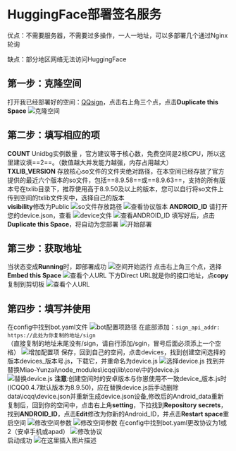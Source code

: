 ﻿# HuggingFace部署签名服务

优点：不需要服务器，不需要过多操作，一人一地址，可以多部署几个通过Nginx轮询

缺点：部分地区网络无法访问HuggingFace
## 第一步：克隆空间
打开我已经部署好的空间：[QQsign](https://huggingface.co/spaces/CikeyQI/QQsign)，点击右上角三个点，点击**Duplicate this Space**
![克隆空间](https://img-blog.csdnimg.cn/67fdeed3858c48d7858e79410e1ba0a3.png)
## 第二步：填写相应的项
 **COUNT**
 Unidbg实例数量 ，官方建议等于核心数，免费空间是2核CPU，所以这里建议填==2==。（数值越大并发能力越强，内存占用越大）\
 **TXLIB_VERSION**
 存放核心so文件的文件夹绝对路径，在本空间已经存放了官方提供的最近六个版本的so文件，包括==8.9.58==或==8.9.63==，支持的所有版本号在txlib目录下，推荐使用高于8.9.50及以上的版本，您可以自行将so文件上传到空间的txlib文件夹中，选择自己的版本\
 **visibility**修改为Public
![so文件存放路径](https://i.postimg.cc/jSDtXcVd/version.png)
![查看协议版本](https://img-blog.csdnimg.cn/6e27f33483d548e284ec777015227b42.png)
**ANDROID_ID**
请打开您的device.json，查看
![device文件](https://img-blog.csdnimg.cn/b6198cc8221648dc85fbb242ec5bc255.png)
![查看ANDROID_ID](https://img-blog.csdnimg.cn/f313264930344b8599b6dfd2d940cb69.png)
填写好后，点击**Duplicate this Space**，将自动为您部署
![开始部署](https://img-blog.csdnimg.cn/121ba7ea6c124d91966ffd5131b30c69.png)
## 第三步：获取地址
当状态变成**Running**时，即部署成功
![空间开始运行](https://img-blog.csdnimg.cn/4864f13caff1466d982b91023b91da56.png)
点击右上角三个点，选择**Embed this Space**
![查看个人URL](https://img-blog.csdnimg.cn/bf7fc6cf3ab94290bdee765660ca5cf9.png)
下方Direct URL就是你的接口地址，点**copy**复制到剪切板
![查看个人URL](https://img-blog.csdnimg.cn/3b310c17ebb0496aac36a4ef40d0c8ee.png)
## 第四步：填写并使用
在config中找到bot.yaml文件
![bot配置项路径](https://img-blog.csdnimg.cn/25a96210007a4beba978bca719fff717.png)
在底部添加：`sign_api_addr: https://此处为你复制的地址/sign`\
（直接复制的地址末尾没有/sign，请自行添加/sgin，冒号后面必须添上一个空格）
![增加配置项](https://img-blog.csdnimg.cn/81a3666013e9436bad31c40986ade90e.png)
保存，回到自己的空间，点击devices，找到创建空间选择的版本devices_版本号.js，下载它，并重命名为device.js
![选择device.js](https://i.postimg.cc/mDz8txCG/7-E2-DC331-ADB8-406d-ACD9-782-A58-A3-D81-E.png)
找到并替换Miao-Yunzai\node_modules\icqq\lib\core\中的device.js\
![替换device.js](https://img-blog.csdnimg.cn/3e5a7c8fba214155842feba62cce212a.png)
**注意**:创建空间时的安卓版本与你崽使用不一致device_版本.js时\
(ICQQ0.4.7默认版本为8.9.50)，应在替换device.js后手动删除data\icqq\device.json并重新生成device.json设备,修改后的Android_data重新复制后，回到你的空间中，点击右上角**setting**，下拉找到**Repository secrets**，找到**ANDROID_ID**，点击**Edit**修改为你新的Android_ID，并点击**Restart space**重启空间
![修改空间参数](https://i.postimg.cc/FR2KyS6B/1.png)
![修改空间参数](https://i.postimg.cc/RZXVPy8f/2.png)
在config中找到bot.yaml更改协议为1或2（安卓手机或apad）
![修改协议](https://i.postimg.cc/YSrfSPz2/796-F9-BB1-06-C0-42b1-B26-C-267-B1304-DF55.png)\
启动成功
![在这里插入图片描述](https://img-blog.csdnimg.cn/9187d3c094154b63ae0c2df3dec46239.png)
